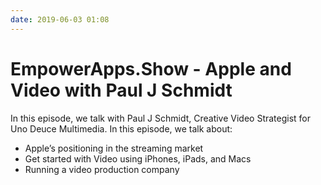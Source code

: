 ```yaml
---
date: 2019-06-03 01:08
---
```

# EmpowerApps.Show - Apple and Video with Paul J Schmidt


In this episode, we talk with Paul J Schmidt, Creative Video Strategist for Uno Deuce Multimedia. In this episode, we talk about:


-   Apple’s positioning in the streaming market
-   Get started with Video using iPhones, iPads, and Macs
-   Running a video production company